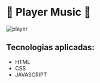 # 🎵 Player Music 🎵


![player](https://user-images.githubusercontent.com/83886571/126377020-e2bf88a4-6529-45e7-8844-0ca12b091a63.gif)

## Tecnologias aplicadas:
 - HTML
 - CSS
 - JAVASCRIPT
